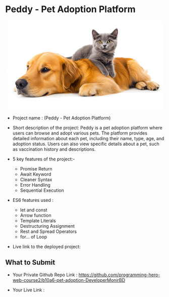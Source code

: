 # Peddy - Pet Adoption Platform
<img class="w-full object-cover" src="./images/pet.webp" alt="img" />

-   Project name : (Peddy - Pet Adoption Platform)

-   Short description of the project: Peddy is a pet adoption platform where users can browse and adopt various pets. The platform provides detailed information about each pet, including their name,
    type, age, and adoption status. Users can also view specific details about a pet, such as vaccination history and descriptions.

-   5 key features of the project:-

    -   Promise Return
    -   Await Keyword
    -   Cleaner Syntax
    -   Error Handling
    -   Sequential Execution

-   ES6 features used :

    -   let and const
    -   Arrow function
    -   Template Literals
    -   Destructuring Assignment
    -   Rest and Spread Operators
    -   for... of Loop

-   Live link to the deployed project:

## What to Submit

-   Your Private Github Repo Link : https://github.com/programming-hero-web-course2/b10a6-pet-adoption-DeveloperMonirBD

-   Your Live Link :

